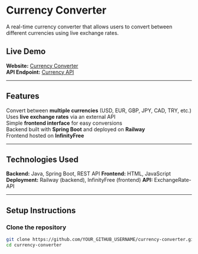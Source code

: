 # Currency Converter 

A real-time currency converter that allows users to convert between different currencies using live exchange rates.

## Live Demo
**Website:** [Currency Converter](http://trader.great-site.net/?i=1)  
**API Endpoint:** [Currency API](https://currency-converter-production-239c.up.railway.app/api/convert?amount=100&from=USD&to=EUR)

---

## Features
  Convert between **multiple currencies** (USD, EUR, GBP, JPY, CAD, TRY, etc.)  
  Uses **live exchange rates** via an external API  
  Simple **frontend interface** for easy conversions  
  Backend built with **Spring Boot** and deployed on **Railway**  
  Frontend hosted on **InfinityFree**  

---

## Technologies Used
 **Backend:** Java, Spring Boot, REST API
 **Frontend:** HTML, JavaScript
 **Deployment:** Railway (backend), InfinityFree (frontend)
 **API:** ExchangeRate-API

---

## Setup Instructions
### **Clone the repository**
```sh
git clone https://github.com/YOUR_GITHUB_USERNAME/currency-converter.git
cd currency-converter
